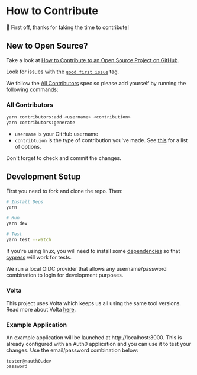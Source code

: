 # How to Contribute

👋 First off, thanks for taking the time to contribute!

## New to Open Source?

Take a look at [How to Contribute to an Open Source Project on GitHub](https://egghead.io/courses/how-to-contribute-to-an-open-source-project-on-github).

Look for issues with the [`good first issue`](https://github.com/jamiedavenport/nauth0/issues?q=is%3Aopen+is%3Aissue+label%3A%22good+first+issue%22) tag.

We follow the [All Contributors](https://allcontributors.org/) spec so please add yourself by running the following commands:

### All Contributors

```bash
yarn contributors:add <username> <contribution>
yarn contributors:generate
```

- `username` is your GitHub username
- `contribtuion` is the type of contribution you've made. See [this](https://allcontributors.org/docs/en/emoji-key) for a list of options.

Don't forget to check and commit the changes.

## Development Setup

First you need to fork and clone the repo. Then:

```bash
# Install Deps
yarn

# Run
yarn dev

# Test
yarn test --watch
```

If you're using linux, you will need to install some [dependencies](https://docs.cypress.io/guides/getting-started/installing-cypress.html#Linux) so that [cypress](https://www.cypress.io/) will work for tests.

We run a local OIDC provider that allows any username/password combination to login for development purposes.
### Volta

This project uses Volta which keeps us all using the same tool versions. Read more about Volta [here](https://docs.volta.sh/guide/).

### Example Application

An example application will be launched at http://localhost:3000. This is already configured with an Auth0 application and you can use it to test your changes. Use the email/password combination below:

```
tester@nauth0.dev
password
```
